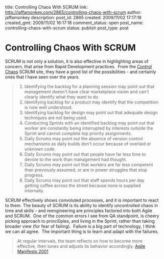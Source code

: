 title: Controlling Chaos With SCRUM
link: http://jaffamonkey.com/2865/controlling-chaos-with-scrum
author: jaffamonkey
description: 
post_id: 2865
created: 2009/11/02 17:17:18
created_gmt: 2009/11/02 16:17:18
comment_status: open
post_name: controlling-chaos-with-scrum
status: publish
post_type: post

# Controlling Chaos With SCRUM

SCRUM is not only a solution, it is also effective in highlighting areas of concern, that arise from Rapid Development practices.  From the [Control Chaos](http://www.controlchaos.com) SCRUM site, they have a good list of the possibilities - and certainly ones that I have seen over the years. 

>   1. Identifying the backlog for a planning session may point out that management doesn't have clear marketplace vision and can't clearly identify what they want to do.
>   2. Identifying backlog for a product may identify that the competition is now well understood.
>   3. Identifying backlog for design may point out that adequate design techniques are not being used.
>   4. Conducting Sprints with an identified backlog may point out that worker are constantly being interrupted by interests outside the Sprint and cannot complete top priority assignments.
>   5. Daily Scrums may point out the absence of version control mechanisms as daily builds don't occur because of overlaid or unknown code.
>   6. Daily Scrums may point out that people have far less time to devote to the work than management had thought.
>   7. Daily Scrums may point out that workers are far less competent than previously assumed, or are in power struggles that stop progress.
>   8. Daily Scrums may point out that staff spends hours per day getting coffee across the street because none is supplied internally.

SCRUM effectively shows convoluted processes, and it is important to react to them. The beauty of SCRUM is its ability to identify uncontrolled chaos in time and skills - and reengineering are principles factored into both Agile and SCRUM.  One of the common errors I see from QA standpoint, is cheery picking approach to princi0ples, and living in the Sprint, rather than taking broader view (for fear of failing).  Failure is a big part of technology, I think we can all agree.  The important thing is to learn and adapt with the failures. 

> At regular intervals, the team reflects on how to become more effective, then tunes and adjusts its behavior accordingly. [Agile Manifesto 2001](http://agilemanifesto.org/principles.html)